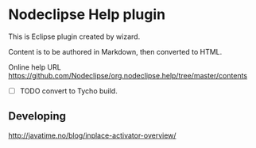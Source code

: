 # Nodeclipse Help plugin

This is Eclipse plugin created by wizard.

Content is to be authored in Markdown, then converted to HTML.

Online help URL <https://github.com/Nodeclipse/org.nodeclipse.help/tree/master/contents>

- [ ] TODO convert to Tycho build.

## Developing

http://javatime.no/blog/inplace-activator-overview/
